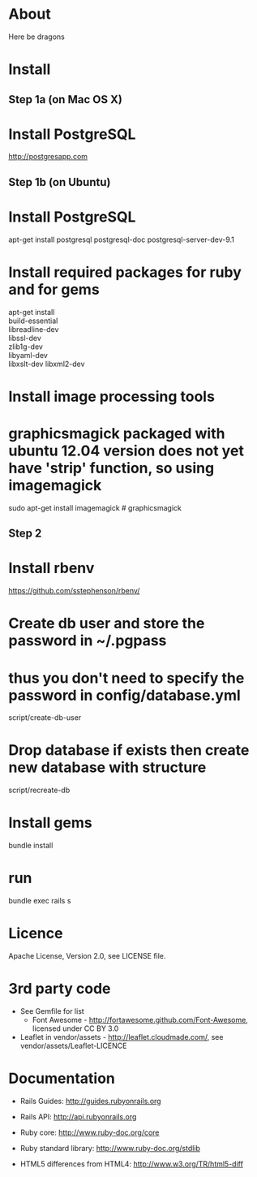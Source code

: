 About
=====
Here be dragons


Install
=======

Step 1a (on Mac OS X)
---------------------
# Install PostgreSQL
http://postgresapp.com


Step 1b (on Ubuntu)
-------------------
# Install PostgreSQL
apt-get install postgresql postgresql-doc postgresql-server-dev-9.1

# Install required packages for ruby and for gems
apt-get install \
  build-essential \
  libreadline-dev \
  libssl-dev \
  zlib1g-dev \
  libyaml-dev \
  libxslt-dev libxml2-dev

# Install image processing tools
# graphicsmagick packaged with ubuntu 12.04 version does not yet have 'strip' function, so using imagemagick
sudo apt-get install imagemagick # graphicsmagick


Step 2
------

# Install rbenv
https://github.com/sstephenson/rbenv/

# Create db user and store the password in ~/.pgpass
# thus you don't need to specify the password in config/database.yml
script/create-db-user

# Drop database if exists then create new database with structure
script/recreate-db

# Install gems
bundle install

# run
bundle exec rails s


Licence
=======
Apache License, Version 2.0, see LICENSE file.


3rd party code
==============
* See Gemfile for list
  * Font Awesome - http://fortawesome.github.com/Font-Awesome, licensed under CC BY 3.0
* Leaflet in vendor/assets - http://leaflet.cloudmade.com/, see vendor/assets/Leaflet-LICENCE


Documentation
=============
* Rails Guides: http://guides.rubyonrails.org
* Rails API: http://api.rubyonrails.org
* Ruby core: http://www.ruby-doc.org/core
* Ruby standard library: http://www.ruby-doc.org/stdlib

* HTML5 differences from HTML4: http://www.w3.org/TR/html5-diff
